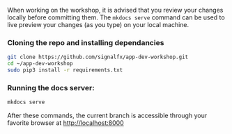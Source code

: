 When working on the workshop, it is advised that you review your changes locally before committing them. The `mkdocs serve` command can be used to live preview your changes (as you type) on your local machine.

### Cloning the repo and installing dependancies
```bash
git clone https://github.com/signalfx/app-dev-workshop.git
cd ~/app-dev-workshop
sudo pip3 install -r requirements.txt
```

### Running the docs server:

```bash
mkdocs serve
```

After these commands, the current branch is accessible through your favorite browser at <http://localhost:8000>
